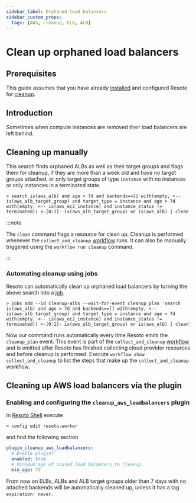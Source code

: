 ```yaml
---
sidebar_label: Orphaned load balancers
sidebar_custom_props:
  tags: [AWS, cleanup, ELB, ALB]
---
```


# Clean up orphaned load balancers

## Prerequisites

This guide assumes that you have already [installed](../../getting-started/install-resoto/index.md) and configured Resoto for [cleanup](../../getting-started/clean-resources.md).

## Introduction

Sometimes when compute instances are removed their load balancers are left behind.

## Cleaning up manually

This search finds orphaned ALBs as well as their target groups and flags them for cleanup, if they are more than a week old and have no target groups attached, or only target groups of type `instance` with no instances or only instances in a terminated state.

```
> search is(aws_alb) and age > 7d and backends==[] with(empty, <-- is(aws_alb_target_group) and target_type = instance and age > 7d with(empty, <-- is(aws_ec2_instance) and instance_status != terminated)) <-[0:1]- is(aws_alb_target_group) or is(aws_alb) | clean
```

:::note

The `clean` command flags a resource for clean up. Cleanup is performed whenever the `collect_and_cleanup` [workflow](../../concepts/automation/workflow.md) runs. It can also be manually triggered using the `workflow run cleanup` command.

:::

### Automating cleanup using jobs

Resoto can automatically clean up orphaned load balancers by turning the above search into a [job](../../concepts/automation/job.md).

```
> jobs add --id cleanup-albs --wait-for-event cleanup_plan 'search is(aws_alb) and age > 7d and backends==[] with(empty, <-- is(aws_alb_target_group) and target_type = instance and age > 7d with(empty, <-- is(aws_ec2_instance) and instance_status != terminated)) <-[0:1]- is(aws_alb_target_group) or is(aws_alb) | clean'
```

Now our command runs automatically every time Resoto emits the `cleanup_plan` event. This event is part of the `collect_and_cleanup` [workflow](../../concepts/automation/workflow.md) and is emitted after Resoto has finished collecting cloud provider resources and before cleanup is performed. Execute `workflow show collect_and_cleanup` to list the steps that make up the `collect_and_cleanup` workflow.

## Cleaning up AWS load balancers via the plugin

### Enabling and configuring the `cleanup_aws_loadbalancers` plugin

In [Resoto Shell](../../concepts/components/shell.md) execute

```
> config edit resoto.worker
```

and find the following section

```yaml
plugin_cleanup_aws_loadbalancers:
  # Enable plugin?
  enabled: true
  # Minimum age of unused load balancers to cleanup
  min_age: 7d
```

From now on ELBs, ALBs and ALB target groups older than 7 days with no attached backends will be automatically cleaned up, unless it has a tag `expiration: never`.
